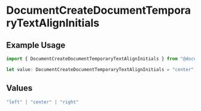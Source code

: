 # DocumentCreateDocumentTemporaryTextAlignInitials

## Example Usage

```typescript
import { DocumentCreateDocumentTemporaryTextAlignInitials } from "@documenso/sdk-typescript/models/operations";

let value: DocumentCreateDocumentTemporaryTextAlignInitials = "center";
```

## Values

```typescript
"left" | "center" | "right"
```